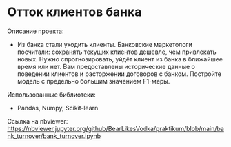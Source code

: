 # Отток клиентов банка

Описание проекта:

  - Из банка стали уходить клиенты. Банковские маркетологи посчитали: сохранять текущих клиентов дешевле, чем привлекать новых. Нужно спрогнозировать, уйдёт клиент из банка в ближайшее время или нет. Вам предоставлены исторические данные о поведении клиентов и расторжении договоров с банком. Постройте модель с предельно большим значением F1-меры.

Использованные библиотеки:

  - Pandas, Numpy, Scikit-learn

Ссылка на nbviewer: https://nbviewer.jupyter.org/github/BearLikesVodka/praktikum/blob/main/bank_turnover/bank_turnover.ipynb
